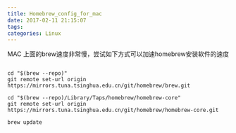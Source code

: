 ```yaml
---
title: Homebrew_config_for_mac
date: 2017-02-11 21:15:07
tags:
categories: Linux
---
```




MAC 上面的brew速度非常慢，尝试如下方式可以加速homebrew安装软件的速度

```

cd "$(brew --repo)"
git remote set-url origin https://mirrors.tuna.tsinghua.edu.cn/git/homebrew/brew.git

cd "$(brew --repo)/Library/Taps/homebrew/homebrew-core"
git remote set-url origin https://mirrors.tuna.tsinghua.edu.cn/git/homebrew/homebrew-core.git

brew update


```
